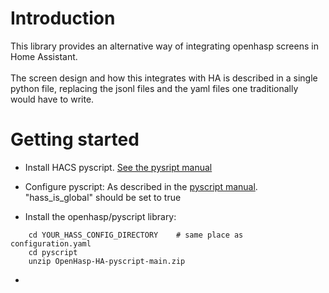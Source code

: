 # Introduction
This library provides an alternative way of integrating openhasp screens in Home Assistant. <br><br>
The screen design and how this integrates with HA is described in a single python file, replacing the jsonl files and the yaml files one traditionally would have to write.



# Getting started

- Install HACS pyscript. [See the pysript manual](https://hacs-pyscript.readthedocs.io/en/latest/installation.html#option-2-manual)
- Configure pyscript: As described in the [pyscript manual](https://hacs-pyscript.readthedocs.io/en/latest/configuration.html). "hass_is_global" should be set to true


- Install the openhasp/pyscript library:
```
    cd YOUR_HASS_CONFIG_DIRECTORY    # same place as configuration.yaml
    cd pyscript
    unzip OpenHasp-HA-pyscript-main.zip
```
-
